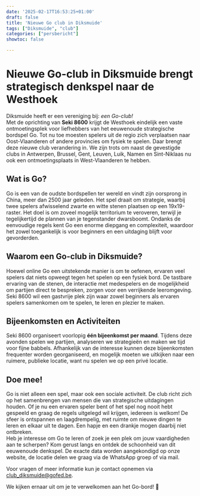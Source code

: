 ```yaml
---
date: '2025-02-17T16:53:25+01:00'
draft: false
title: 'Nieuwe Go club in Diksmuide'
tags: ["Diksmuide", "club"]
categories: ["persbericht"]
showtoc: false

---
```


# Nieuwe Go-club in Diksmuide brengt strategisch denkspel naar de Westhoek

Diksmuide heeft er een vereniging bij: *een Go-club!*\
Met de oprichting van **Seki 8600** krijgt de Westhoek eindelijk een vaste ontmoetingsplek voor liefhebbers van het eeuwenoude strategische bordspel Go. Tot nu toe moesten spelers uit de regio zich verplaatsen naar Oost-Vlaanderen of andere provincies om fysiek te spelen. Daar brengt deze nieuwe club verandering in. We zijn trots om naast de gevestigde clubs in Antwerpen, Brussel, Gent, Leuven, Luik, Namen en Sint-Niklaas nu ook een ontmoetingsplaats in West-Vlaanderen te hebben.

## Wat is Go?
Go is een van de oudste bordspellen ter wereld en vindt zijn oorsprong in China, meer dan 2500 jaar geleden. Het spel draait om strategie, waarbij twee spelers afwisselend zwarte en witte stenen plaatsen op een 19x19-raster. Het doel is om zoveel mogelijk territorium te veroveren, terwijl je tegelijkertijd de plannen van je tegenstander dwarsboomt. Ondanks de eenvoudige regels kent Go een enorme diepgang en complexiteit, waardoor het zowel toegankelijk is voor beginners en een uitdaging blijft voor gevorderden.

## Waarom een Go-club in Diksmuide?
Hoewel online Go een uitstekende manier is om te oefenen, ervaren veel spelers dat niets opweegt tegen het spelen op een fysiek bord. De tastbare ervaring van de stenen, de interactie met medespelers en de mogelijkheid om partijen direct te bespreken, zorgen voor een verrijkende leeromgeving. Seki 8600 wil een gastvrije plek zijn waar zowel beginners als ervaren spelers samenkomen om te spelen, te leren en plezier te maken.

## Bijeenkomsten en Activiteiten
Seki 8600 organiseert voorlopig **één bijeenkomst per maand**. Tijdens deze avonden spelen we partijen, analyseren we strategieën en maken we tijd voor fijne babbels. Afhankelijk van de interesse kunnen deze bijeenkomsten frequenter worden georganiseerd, en mogelijk moeten we uitkijken naar een ruimere, publieke locatie, want nu spelen we op een privé locatie.


## Doe mee!
Go is niet alleen een spel, maar ook een sociale activiteit. De club richt zich op het samenbrengen van mensen die van strategische uitdagingen houden. Of je nu een ervaren speler bent of het spel nog nooit hebt gespeeld en graag de regels uitgelegd wil krijgen, iedereen is welkom! De sfeer is ontspannen en laagdrempelig, met ruimte om nieuwe dingen te leren en elkaar uit te dagen. Een hapje en een drankje mogen daarbij niet ontbreken.\
Heb je interesse om Go te leren of zoek je een plek om jouw vaardigheden aan te scherpen? Kom gerust langs en ontdek de schoonheid van dit eeuwenoude denkspel. De exacte data worden aangekondigd op onze website, de locatie delen we graag via de WhatsApp groep of via mail.

Voor vragen of meer informatie kun je contact opnemen via [club_diksmuide@gofed.be](mailto:club_diksmuide@gofed.be).  

We kijken ernaar uit om je te verwelkomen aan het Go-bord! 🎉 
